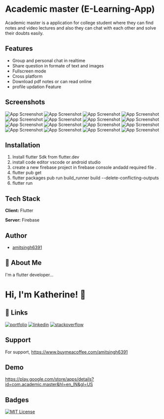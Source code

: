 
# Academic master (E-Learning-App)

Academic master is a application for college student where they 
can find notes and video lectures and also they can chat
with each other and solve their doubts easily.


## Features

- Group and personal chat in realtime
- Share question in formate of text and images 
- Fullscreen mode
- Cross platform
- Download pdf notes or can read online
- profile updation Feature


## Screenshots

![App Screenshot](https://firebasestorage.googleapis.com/v0/b/academic-master.appspot.com/o/Screenshot_1668902923.png?alt=media&token=f9193f45-8cc8-4e9d-b05a-7f09bcc429ba)
![App Screenshot](https://firebasestorage.googleapis.com/v0/b/academic-master.appspot.com/o/Screenshot_1668902952.png?alt=media&token=aa50ea59-81ea-4513-b917-dd7a9581c3e4)
![App Screenshot](https://firebasestorage.googleapis.com/v0/b/academic-master.appspot.com/o/Screenshot_1668902993.png?alt=media&token=dfc380db-f26a-4809-b330-8af0538ad150)
![App Screenshot](https://firebasestorage.googleapis.com/v0/b/academic-master.appspot.com/o/Screenshot_1668903135.png?alt=media&token=f4edafb5-cd4a-48eb-bdbd-de062487617d)
![App Screenshot](https://firebasestorage.googleapis.com/v0/b/academic-master.appspot.com/o/Screenshot_1668903159.png?alt=media&token=684364de-4b91-477c-9c31-aabd43e3a8cc)
![App Screenshot](https://firebasestorage.googleapis.com/v0/b/academic-master.appspot.com/o/Screenshot_1668903105.png?alt=media&token=0fbb55b8-a7e9-426f-92e0-8e9b1d701c8b)
![App Screenshot](https://firebasestorage.googleapis.com/v0/b/academic-master.appspot.com/o/Screenshot_1668903067.png?alt=media&token=8665485a-def4-40d7-afbf-185240001fcb)
![App Screenshot](https://firebasestorage.googleapis.com/v0/b/academic-master.appspot.com/o/Screenshot_1668903070.png?alt=media&token=9f35caba-767d-455e-ba2d-2efb14efd466)
![App Screenshot](https://firebasestorage.googleapis.com/v0/b/academic-master.appspot.com/o/Screenshot_1668903175.png?alt=media&token=5d2a8f2d-ff9f-4190-a57c-8bae11004b5d)
![App Screenshot](https://firebasestorage.googleapis.com/v0/b/academic-master.appspot.com/o/Screenshot_1668903063.png?alt=media&token=0c1e25a3-f062-419e-ac00-094706f2bf84)
![App Screenshot](https://firebasestorage.googleapis.com/v0/b/academic-master.appspot.com/o/Screenshot_1668903012.png?alt=media&token=9bdbfe1d-ae51-47b3-833f-85995fa2338b)
![App Screenshot](https://firebasestorage.googleapis.com/v0/b/academic-master.appspot.com/o/Screenshot_1668903077.png?alt=media&token=0d3f8252-625a-4212-b437-b6705760a4ff)
![App Screenshot](https://firebasestorage.googleapis.com/v0/b/academic-master.appspot.com/o/Screenshot_1668902965.png?alt=media&token=40ce8743-8cdf-4f10-aaed-2b8b21491783)
![App Screenshot](https://firebasestorage.googleapis.com/v0/b/academic-master.appspot.com/o/Screenshot_1668902985.png?alt=media&token=0d13412e-ea92-45c5-bd47-a1133c70b359)
![App Screenshot](https://firebasestorage.googleapis.com/v0/b/academic-master.appspot.com/o/Screenshot_1668902972.png?alt=media&token=94eb0580-a8d5-4bdc-b87d-611f09b6c314)
![App Screenshot](https://firebasestorage.googleapis.com/v0/b/academic-master.appspot.com/o/Screenshot_1668903019.png?alt=media&token=53a82db9-7cdc-477c-b1eb-1d841b1a6423)

## Installation

1) Install flutter Sdk from flutter.dev 
2) install code editor vscode or android studio
3) create a new firebase project in firebase console andadd required file .
4) flutter pub get
5) flutter packages pub run build_runner build --delete-conflicting-outputs
6) flutter run 
    
## Tech Stack

**Client:** Flutter

**Server:** Firebase


## Author

- [amitsingh6391](https://github.com/amitsingh6391)


## 🚀 About Me
I'm a flutter developer...


# Hi, I'm Katherine! 👋


## 🔗 Links
[![portfolio](https://img.shields.io/badge/my_portfolio-000?style=for-the-badge&logo=ko-fi&logoColor=white)](https://amitsingh6391.github.io)
[![linkedin](https://img.shields.io/badge/linkedin-0A66C2?style=for-the-badge&logo=linkedin&logoColor=white)](https://www.linkedin.com/in/amit-singh-023055193/)
[![stackoverflow](https://img.shields.io/badge/twitter-1DA1F2?style=for-the-badge&logo=twitter&logoColor=white)](https://stackoverflow.com/users/13051247/amit-singh)


## Support

For support, https://www.buymeacoffee.com/amitsingh6391


## Demo

https://play.google.com/store/apps/details?id=com.academic.master&hl=en_IN&gl=US


## Badges

[![MIT License](https://img.shields.io/badge/License-MIT-green.svg)](https://choosealicense.com/licenses/mit/)


